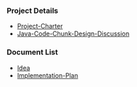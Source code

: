 ### Project Details

- [Project-Charter](Project-Charter.html)
- [Java-Code-Chunk-Design-Discussion](Java-Code-Chunk-Design-Discussion.html)

### Document List

- [Idea](Idea.html)
- [Implementation-Plan](Implementation-Plan.html)
